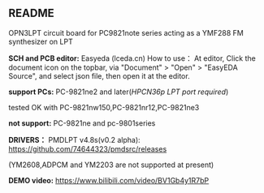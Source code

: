 ## README
OPN3LPT circuit board for PC9821note series
acting as a YMF288 FM synthesizer on LPT

**SCH and PCB editor:**  Easyeda (lceda.cn)
How to use：
At editor, Click the document icon on the topbar, via "Document" > "Open" > "EasyEDA Source", and select json file, then open it at the editor.

**support PCs:** PC-9821ne2 and later(*HPCN36p LPT port required*)

tested OK with PC-9821nw150,PC-9821nr12,PC-9821ne3

**not support:** PC-9821ne and pc-9801series


**DRIVERS：**
PMDLPT v4.8s(v0.2 alpha):
https://github.com/74644323/pmdsrc/releases

(YM2608,ADPCM and YM2203 are not supported at present)

**DEMO video:** 
https://www.bilibili.com/video/BV1Gb4y1R7bP
